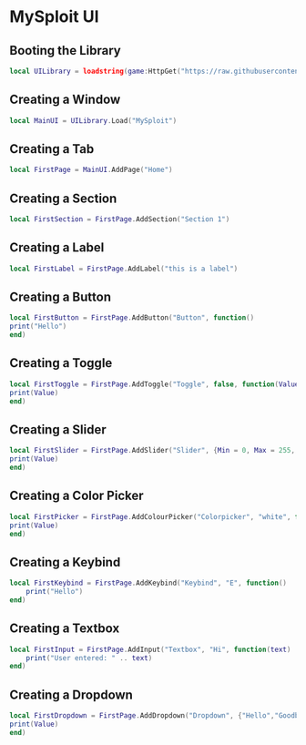 # MySploit UI

## Booting the Library
```lua
local UILibrary = loadstring(game:HttpGet("https://raw.githubusercontent.com/wuhaz/UI-Librarys/main/MySploit.lua"))()
```

## Creating a Window
```lua
local MainUI = UILibrary.Load("MySploit")
```

## Creating a Tab
```lua
local FirstPage = MainUI.AddPage("Home")
```

## Creating a Section
```lua
local FirstSection = FirstPage.AddSection("Section 1")
```

## Creating a Label
```lua
local FirstLabel = FirstPage.AddLabel("this is a label")
```

## Creating a Button
```lua
local FirstButton = FirstPage.AddButton("Button", function()
print("Hello")
end)
```

## Creating a Toggle
```lua
local FirstToggle = FirstPage.AddToggle("Toggle", false, function(Value)
print(Value)
end)
```

## Creating a Slider
```lua
local FirstSlider = FirstPage.AddSlider("Slider", {Min = 0, Max = 255, Def = 50}, function(Value)
print(Value)
end)
```

## Creating a Color Picker
```lua
local FirstPicker = FirstPage.AddColourPicker("Colorpicker", "white", function(Value)
print(Value)
end)
```

## Creating a Keybind
```lua
local FirstKeybind = FirstPage.AddKeybind("Keybind", "E", function()
    print("Hello")
end)
```

## Creating a Textbox
```lua
local FirstInput = FirstPage.AddInput("Textbox", "Hi", function(text)
    print("User entered: " .. text)
end)
```

## Creating a Dropdown
```lua
local FirstDropdown = FirstPage.AddDropdown("Dropdown", {"Hello","Goodbye"}, function(Value)
print(Value)
end)
```
